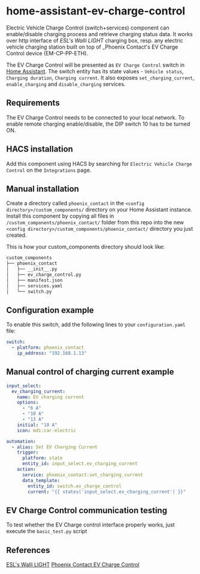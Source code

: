 # home-assistant-ev-charge-control
Electric Vehicle Charge Control (switch+services) component can enable/disable charging process and retrieve charging status data.
It works over http interface of _ESL's Walli LIGHT_ charging box, resp. any electric vehicle charging station built on top of _Phoenix Contact's EV Charge Control device (EM-CP-PP-ETH).

The EV Charge Control will be presented as `EV Charge Control` switch in [Home Assistant](https://home-assistant.io/).
The switch entity has its state values - `Vehicle status`, `Charging duration`, `Charging current`.
It also exposes `set_charging_current`, `enable_charging` and `disable_charging` services.

## Requirements

The EV Charge Control needs to be connected to your local network.
To enable remote charging enable/disable, the DIP switch 10 has to be turned ON.

## HACS installation

Add this component using HACS by searching for `Electric Vehicle Charge Control` on the `Integrations` page.

## Manual installation

Create a directory called `phoenix_contact` in the `<config directory>/custom_components/` directory on your Home Assistant instance.
Install this component by copying all files in `/custom_components/phoenix_contact/` folder from this repo into the new `<config directory>/custom_components/phoenix_contact/` directory you just created.

This is how your custom_components directory should look like:
```bash
custom_components
├── phoenix_contact
│   ├── __init__.py
│   ├── ev_charge_control.py
│   ├── manifest.json
│   ├── services.yaml
│   └── switch.py
```

## Configuration example

To enable this switch, add the following lines to your `configuration.yaml` file:

``` YAML
switch:
  - platform: phoenix_contact
    ip_address: "192.168.1.13"
```

## Manual control of charging current example

``` YAML
input_select:
  ev_charging_current:
    name: EV charging current
    options:
      - "6 A"
      - "10 A"
      - "13 A"
    initial: "10 A"
    icon: mdi:car-electric

automation:
  - alias: Set EV Charging Current
    trigger:
      platform: state
      entity_id: input_select.ev_charging_current
    action:
      service: phoenix_contact.set_charging_current
      data_template:
        entity_id: switch.ev_charge_control
        current: "{{ states('input_select.ev_charging_current') }}"

```

## EV Charge Control communication testing

To test whether the EV Charge control interface properly works, just execute the `basic_test.py` script

## References

[ESL's Walli LIGHT](https://esl-emobility.com/de/walli-light-elektroauto-ladestation-wallbox-ladekabel-typ-2-11kw-16a-3-phasig.html)
[Phoenix Contact EV Charge Control](https://www.phoenixcontact.com/online/portal/us/?uri=pxc-oc-itemdetail:pid=2902802)
